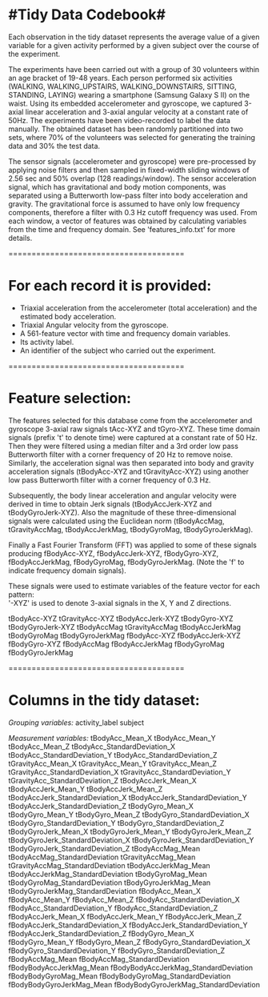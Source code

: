 #Tidy Data Codebook#
======================================

Each observation in the tidy dataset represents the average value of a given variable for a given activity performed by a given subject over the course of the experiment.

The experiments have been carried out with a group of 30 volunteers within an age bracket of 19-48 years. Each person performed six activities (WALKING, WALKING_UPSTAIRS, WALKING_DOWNSTAIRS, SITTING, STANDING, LAYING) wearing a smartphone (Samsung Galaxy S II) on the waist. Using its embedded accelerometer and gyroscope, we captured 3-axial linear acceleration and 3-axial angular velocity at a constant rate of 50Hz. The experiments have been video-recorded to label the data manually. The obtained dataset has been randomly partitioned into two sets, where 70% of the volunteers was selected for generating the training data and 30% the test data. 

The sensor signals (accelerometer and gyroscope) were pre-processed by applying noise filters and then sampled in fixed-width sliding windows of 2.56 sec and 50% overlap (128 readings/window). The sensor acceleration signal, which has gravitational and body motion components, was separated using a Butterworth low-pass filter into body acceleration and gravity. The gravitational force is assumed to have only low frequency components, therefore a filter with 0.3 Hz cutoff frequency was used. From each window, a vector of features was obtained by calculating variables from the time and frequency domain. See 'features_info.txt' for more details. 

======================================

For each record it is provided:
======================================

- Triaxial acceleration from the accelerometer (total acceleration) and the estimated body acceleration.
- Triaxial Angular velocity from the gyroscope. 
- A 561-feature vector with time and frequency domain variables. 
- Its activity label. 
- An identifier of the subject who carried out the experiment.

======================================

Feature selection:
======================================

The features selected for this database come from the accelerometer and gyroscope 3-axial raw signals tAcc-XYZ and tGyro-XYZ. These time domain signals (prefix 't' to denote time) were captured at a constant rate of 50 Hz. Then they were filtered using a median filter and a 3rd order low pass Butterworth filter with a corner frequency of 20 Hz to remove noise. Similarly, the acceleration signal was then separated into body and gravity acceleration signals (tBodyAcc-XYZ and tGravityAcc-XYZ) using another low pass Butterworth filter with a corner frequency of 0.3 Hz. 

Subsequently, the body linear acceleration and angular velocity were derived in time to obtain Jerk signals (tBodyAccJerk-XYZ and tBodyGyroJerk-XYZ). Also the magnitude of these three-dimensional signals were calculated using the Euclidean norm (tBodyAccMag, tGravityAccMag, tBodyAccJerkMag, tBodyGyroMag, tBodyGyroJerkMag). 

Finally a Fast Fourier Transform (FFT) was applied to some of these signals producing fBodyAcc-XYZ, fBodyAccJerk-XYZ, fBodyGyro-XYZ, fBodyAccJerkMag, fBodyGyroMag, fBodyGyroJerkMag. (Note the 'f' to indicate frequency domain signals). 

These signals were used to estimate variables of the feature vector for each pattern:  
'-XYZ' is used to denote 3-axial signals in the X, Y and Z directions.

tBodyAcc-XYZ
tGravityAcc-XYZ
tBodyAccJerk-XYZ
tBodyGyro-XYZ
tBodyGyroJerk-XYZ
tBodyAccMag
tGravityAccMag
tBodyAccJerkMag
tBodyGyroMag
tBodyGyroJerkMag
fBodyAcc-XYZ
fBodyAccJerk-XYZ
fBodyGyro-XYZ
fBodyAccMag
fBodyAccJerkMag
fBodyGyroMag
fBodyGyroJerkMag

======================================

Columns in the tidy dataset:
======================================

*Grouping variables:*
activity_label
subject

*Measurement variables:*
tBodyAcc_Mean_X
tBodyAcc_Mean_Y
tBodyAcc_Mean_Z
tBodyAcc_StandardDeviation_X
tBodyAcc_StandardDeviation_Y
tBodyAcc_StandardDeviation_Z
tGravityAcc_Mean_X
tGravityAcc_Mean_Y
tGravityAcc_Mean_Z
tGravityAcc_StandardDeviation_X
tGravityAcc_StandardDeviation_Y
tGravityAcc_StandardDeviation_Z
tBodyAccJerk_Mean_X
tBodyAccJerk_Mean_Y
tBodyAccJerk_Mean_Z
tBodyAccJerk_StandardDeviation_X
tBodyAccJerk_StandardDeviation_Y
tBodyAccJerk_StandardDeviation_Z
tBodyGyro_Mean_X
tBodyGyro_Mean_Y
tBodyGyro_Mean_Z
tBodyGyro_StandardDeviation_X
tBodyGyro_StandardDeviation_Y
tBodyGyro_StandardDeviation_Z
tBodyGyroJerk_Mean_X
tBodyGyroJerk_Mean_Y
tBodyGyroJerk_Mean_Z
tBodyGyroJerk_StandardDeviation_X
tBodyGyroJerk_StandardDeviation_Y
tBodyGyroJerk_StandardDeviation_Z
tBodyAccMag_Mean
tBodyAccMag_StandardDeviation
tGravityAccMag_Mean
tGravityAccMag_StandardDeviation
tBodyAccJerkMag_Mean
tBodyAccJerkMag_StandardDeviation
tBodyGyroMag_Mean
tBodyGyroMag_StandardDeviation
tBodyGyroJerkMag_Mean
tBodyGyroJerkMag_StandardDeviation
fBodyAcc_Mean_X
fBodyAcc_Mean_Y
fBodyAcc_Mean_Z
fBodyAcc_StandardDeviation_X
fBodyAcc_StandardDeviation_Y
fBodyAcc_StandardDeviation_Z
fBodyAccJerk_Mean_X
fBodyAccJerk_Mean_Y
fBodyAccJerk_Mean_Z
fBodyAccJerk_StandardDeviation_X
fBodyAccJerk_StandardDeviation_Y
fBodyAccJerk_StandardDeviation_Z
fBodyGyro_Mean_X
fBodyGyro_Mean_Y
fBodyGyro_Mean_Z
fBodyGyro_StandardDeviation_X
fBodyGyro_StandardDeviation_Y
fBodyGyro_StandardDeviation_Z
fBodyAccMag_Mean
fBodyAccMag_StandardDeviation
fBodyBodyAccJerkMag_Mean
fBodyBodyAccJerkMag_StandardDeviation
fBodyBodyGyroMag_Mean
fBodyBodyGyroMag_StandardDeviation
fBodyBodyGyroJerkMag_Mean
fBodyBodyGyroJerkMag_StandardDeviation

